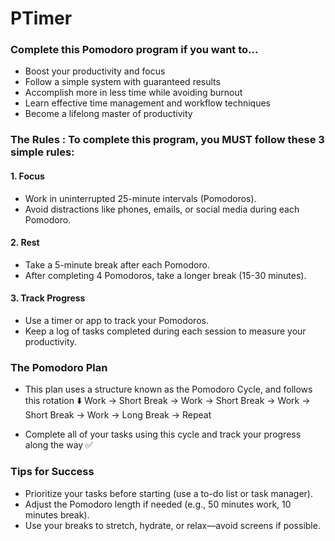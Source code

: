# PTimer

### Complete this Pomodoro program if you want to...

- Boost your productivity and focus
- Follow a simple system with guaranteed results
- Accomplish more in less time while avoiding burnout
- Learn effective time management and workflow techniques
- Become a lifelong master of productivity

### The Rules : To complete this program, you MUST follow these 3 simple rules:

#### 1. Focus

- Work in uninterrupted 25-minute intervals (Pomodoros).
- Avoid distractions like phones, emails, or social media during each Pomodoro.

#### 2. Rest

- Take a 5-minute break after each Pomodoro.
- After completing 4 Pomodoros, take a longer break (15-30 minutes).

#### 3. Track Progress

- Use a timer or app to track your Pomodoros.
- Keep a log of tasks completed during each session to measure your productivity.

### The Pomodoro Plan

- This plan uses a structure known as the Pomodoro Cycle, and follows this rotation ⬇️
  Work → Short Break → Work → Short Break → Work → Short Break → Work → Long Break → Repeat

- Complete all of your tasks using this cycle and track your progress along the way ✅

### Tips for Success

- Prioritize your tasks before starting (use a to-do list or task manager).
- Adjust the Pomodoro length if needed (e.g., 50 minutes work, 10 minutes break).
- Use your breaks to stretch, hydrate, or relax—avoid screens if possible.
